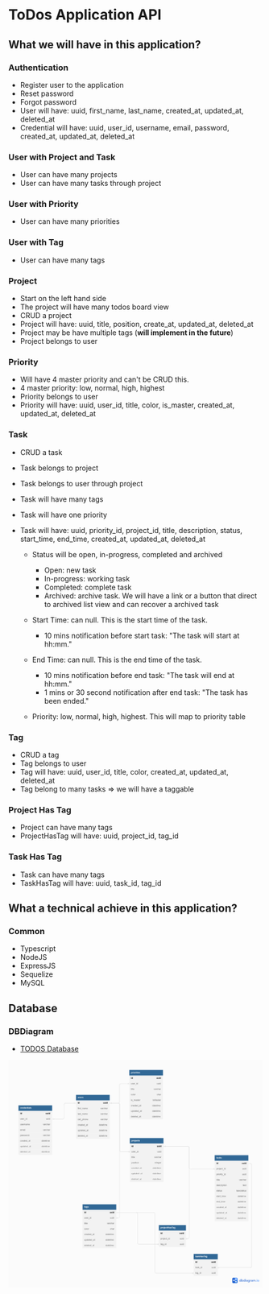 # ToDos Application API

## What we will have in this application?

### Authentication
- Register user to the application
- Reset password
- Forgot password
- User will have: uuid, first_name, last_name, created_at, updated_at, deleted_at
- Credential will have: uuid, user_id, username, email, password, created_at, updated_at, deleted_at

### User with Project and Task
- User can have many projects
- User can have many tasks through project

### User with Priority
- User can have many priorities

### User with Tag
- User can have many tags

### Project
- Start on the left hand side
- The project will have many todos board view
- CRUD a project
- Project will have: uuid, title, position, create_at, updated_at, deleted_at
- Project may be have multiple tags (**will implement in the future**)
- Project belongs to user

### Priority
- Will have 4 master priority and can't be CRUD this.
- 4 master priority: low, normal, high, highest
- Priority belongs to user
- Priority will have: uuid, user_id, title, color, is_master, created_at, updated_at, deleted_at

### Task
- CRUD a task
- Task belongs to project
- Task belongs to user through project
- Task will have many tags
- Task will have one priority
- Task will have: uuid, priority_id, project_id, title, description, status, start_time, end_time, created_at, updated_at, deleted_at

    - Status will be open, in-progress, completed and archived
        - Open: new task
        - In-progress: working task
        - Completed: complete task
        - Archived: archive task. We will have a link or a button that direct to archived list view and can recover a archived task

    - Start Time: can null. This is the start time of the task.
        - 10 mins notification before start task: "The task will start at hh:mm."

    - End Time: can null. This is the end time of the task.
        - 10 mins notification before end task: "The task will end at hh:mm."
        - 1 mins or 30 second notification after end task: "The task has been ended."

    - Priority: low, normal, high, highest. This will map to priority table

### Tag
- CRUD a tag
- Tag belongs to user
- Tag will have: uuid, user_id, title, color, created_at, updated_at, deleted_at
- Tag belong to many tasks => we will have a taggable

### Project Has Tag
- Project can have many tags
- ProjectHasTag will have: uuid, project_id, tag_id

### Task Has Tag
- Task can have many tags
- TaskHasTag will have: uuid, task_id, tag_id

## What a technical achieve in this application?

### Common
- Typescript
- NodeJS
- ExpressJS
- Sequelize
- MySQL

## Database

### DBDiagram
- [TODOS Database](https://dbdiagram.io/d/63c7b3a2296d97641d7a69bc)

![TODOS DB Image](/README/ToDos%20API.png)